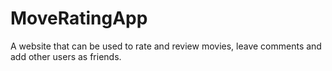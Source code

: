 # MoveRatingApp
 A website that can be used to rate and review movies, leave comments and add other users as friends.

